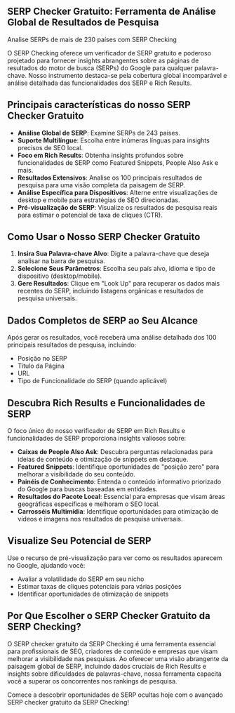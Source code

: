 ## SERP Checker Gratuito: Ferramenta de Análise Global de Resultados de Pesquisa

Analise SERPs de mais de 230 países com SERP Checking

O SERP Checking oferece um verificador de SERP gratuito e poderoso projetado para fornecer insights abrangentes sobre as páginas de resultados do motor de busca (SERPs) do Google para qualquer palavra-chave. Nosso instrumento destaca-se pela cobertura global incomparável e análise detalhada das funcionalidades dos SERP e Rich Results.

## Principais características do nosso SERP Checker Gratuito

- **Análise Global de SERP**: Examine SERPs de 243 países.
- **Suporte Multilíngue**: Escolha entre inúmeras línguas para insights precisos de SEO local.
- **Foco em Rich Results**: Obtenha insights profundos sobre funcionalidades de SERP como Featured Snippets, People Also Ask e mais.
- **Resultados Extensivos**: Analise os 100 principais resultados de pesquisa para uma visão completa da paisagem de SERP.
- **Análise Específica para Dispositivos**: Alterne entre visualizações de desktop e mobile para estratégias de SEO direcionadas.
- **Pré-visualização de SERP**: Visualize os resultados de pesquisa reais para estimar o potencial de taxa de cliques (CTR).

## Como Usar o Nosso SERP Checker Gratuito

1. **Insira Sua Palavra-chave Alvo**: Digite a palavra-chave que deseja analisar na barra de pesquisa.
2. **Selecione Seus Parâmetros**: Escolha seu país alvo, idioma e tipo de dispositivo (desktop/mobile).
3. **Gere Resultados**: Clique em "Look Up" para recuperar os dados mais recentes do SERP, incluindo listagens orgânicas e resultados de pesquisa universais.

## Dados Completos de SERP ao Seu Alcance

Após gerar os resultados, você receberá uma análise detalhada dos 100 principais resultados de pesquisa, incluindo:

- Posição no SERP
- Título da Página
- URL
- Tipo de Funcionalidade do SERP (quando aplicável)

## Descubra Rich Results e Funcionalidades de SERP

O foco único do nosso verificador de SERP em Rich Results e funcionalidades de SERP proporciona insights valiosos sobre:

- **Caixas de People Also Ask**: Descubra perguntas relacionadas para ideias de conteúdo e otimização de snippets em destaque.
- **Featured Snippets**: Identifique oportunidades de "posição zero" para melhorar a visibilidade do seu conteúdo.
- **Painéis de Conhecimento**: Entenda o conteúdo informativo priorizado do Google para buscas baseadas em entidades.
- **Resultados do Pacote Local**: Essencial para empresas que visam áreas geográficas específicas e melhoram o SEO local.
- **Carrosséis Multimídia**: Identifique oportunidades para otimização de vídeos e imagens nos resultados de pesquisa universais.

## Visualize Seu Potencial de SERP

Use o recurso de pré-visualização para ver como os resultados aparecem no Google, ajudando você:

- Avaliar a volatilidade do SERP em seu nicho
- Estimar taxas de cliques potenciais para várias posições
- Identificar oportunidades de otimização de snippets

## Por Que Escolher o SERP Checker Gratuito da SERP Checking?

O SERP checker gratuito da SERP Checking é uma ferramenta essencial para profissionais de SEO, criadores de conteúdo e empresas que visam melhorar a visibilidade nas pesquisas. Ao oferecer uma visão abrangente da paisagem global de SERP, incluindo dados cruciais de Rich Results e insights sobre dificuldades de palavras-chave, nossa ferramenta capacita você a superar os concorrentes nos rankings de pesquisa.

Comece a descobrir oportunidades de SERP ocultas hoje com o avançado SERP checker gratuito da SERP Checking!
